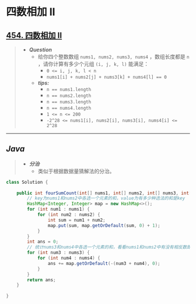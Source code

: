 # 四数相加 II

## [454. 四数相加 II](https://leetcode.cn/problems/4sum-ii/)

> - ***Question***
>   - 给你四个整数数组 `nums1, nums2, nums3, nums4` ，数组长度都是 `n` ，请你计算有多少个元组 `(i, j, k, l)` 能满足：
>     - `0 <= i, j, k, l < n`
>     - `nums1[i] + nums2[j] + nums3[k] + nums4[l] == 0`
>   - ***tips:***
>     - `n == nums1.length`
>     - `n == nums2.length`
>     - `n == nums3.length`
>     - `n == nums4.length`
>     - `1 <= n <= 200`
>     - `-2^28 <= nums1[i], nums2[i], nums3[i], nums4[i] <= 2^28`

---

## *Java*

> - ***分治***
>   - 类似于根据数据量猜解法的分治。

```java
class Solution {
    
    public int fourSumCount(int[] nums1, int[] nums2, int[] nums3, int[] nums4) {
        // key为nums1和nums2中各选一个元素的和，value为有多少种选法的和是key
        HashMap<Integer, Integer> map = new HashMap<>();
        for (int num1 : nums1) {
            for (int num2 : nums2) {
                int sum = num1 + num2;
                map.put(sum, map.getOrDefault(sum, 0) + 1);
            }
        }
        int ans = 0;
        // 统计nums3和nums4中各选一个元素的和，看看nums1和nums2中有没有相反数即可
        for (int num3 : nums3) {
            for (int num4 : nums4) {
                ans += map.getOrDefault(-(num3 + num4), 0);
            }
        }
        return ans;
    }
    
}
```
